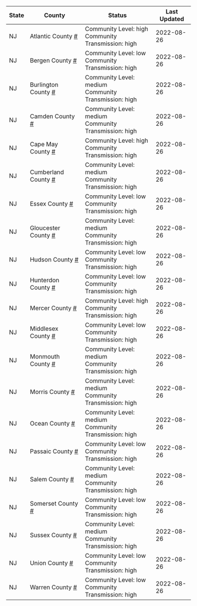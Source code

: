 State | County | Status | Last Updated
--- | --- | --- | --- 
NJ | Atlantic County <a href="#atlantic_county">#</a> | <a name="atlantic_county"></a>Community Level: high<br/>Community Transmission: high | 2022-08-26
NJ | Bergen County <a href="#bergen_county">#</a> | <a name="bergen_county"></a>Community Level: low<br/>Community Transmission: high | 2022-08-26
NJ | Burlington County <a href="#burlington_county">#</a> | <a name="burlington_county"></a>Community Level: medium<br/>Community Transmission: high | 2022-08-26
NJ | Camden County <a href="#camden_county">#</a> | <a name="camden_county"></a>Community Level: medium<br/>Community Transmission: high | 2022-08-26
NJ | Cape May County <a href="#cape_may_county">#</a> | <a name="cape_may_county"></a>Community Level: high<br/>Community Transmission: high | 2022-08-26
NJ | Cumberland County <a href="#cumberland_county">#</a> | <a name="cumberland_county"></a>Community Level: medium<br/>Community Transmission: high | 2022-08-26
NJ | Essex County <a href="#essex_county">#</a> | <a name="essex_county"></a>Community Level: low<br/>Community Transmission: high | 2022-08-26
NJ | Gloucester County <a href="#gloucester_county">#</a> | <a name="gloucester_county"></a>Community Level: medium<br/>Community Transmission: high | 2022-08-26
NJ | Hudson County <a href="#hudson_county">#</a> | <a name="hudson_county"></a>Community Level: low<br/>Community Transmission: high | 2022-08-26
NJ | Hunterdon County <a href="#hunterdon_county">#</a> | <a name="hunterdon_county"></a>Community Level: low<br/>Community Transmission: high | 2022-08-26
NJ | Mercer County <a href="#mercer_county">#</a> | <a name="mercer_county"></a>Community Level: high<br/>Community Transmission: high | 2022-08-26
NJ | Middlesex County <a href="#middlesex_county">#</a> | <a name="middlesex_county"></a>Community Level: low<br/>Community Transmission: high | 2022-08-26
NJ | Monmouth County <a href="#monmouth_county">#</a> | <a name="monmouth_county"></a>Community Level: medium<br/>Community Transmission: high | 2022-08-26
NJ | Morris County <a href="#morris_county">#</a> | <a name="morris_county"></a>Community Level: medium<br/>Community Transmission: high | 2022-08-26
NJ | Ocean County <a href="#ocean_county">#</a> | <a name="ocean_county"></a>Community Level: medium<br/>Community Transmission: high | 2022-08-26
NJ | Passaic County <a href="#passaic_county">#</a> | <a name="passaic_county"></a>Community Level: low<br/>Community Transmission: high | 2022-08-26
NJ | Salem County <a href="#salem_county">#</a> | <a name="salem_county"></a>Community Level: medium<br/>Community Transmission: high | 2022-08-26
NJ | Somerset County <a href="#somerset_county">#</a> | <a name="somerset_county"></a>Community Level: low<br/>Community Transmission: high | 2022-08-26
NJ | Sussex County <a href="#sussex_county">#</a> | <a name="sussex_county"></a>Community Level: medium<br/>Community Transmission: high | 2022-08-26
NJ | Union County <a href="#union_county">#</a> | <a name="union_county"></a>Community Level: low<br/>Community Transmission: high | 2022-08-26
NJ | Warren County <a href="#warren_county">#</a> | <a name="warren_county"></a>Community Level: low<br/>Community Transmission: high | 2022-08-26
